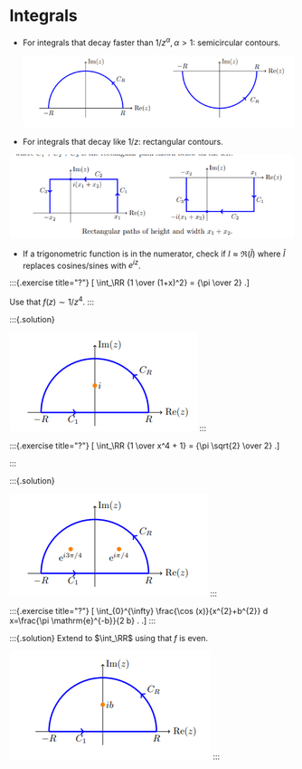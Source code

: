 # Integrals

- For integrals that decay faster than $1/z^\alpha, \alpha>1$: semicircular contours.

  ![](figures/2021-07-29_18-37-57.png)

-  For integrals that decay like $1/z$: rectangular contours.

  ![](figures/2021-07-29_18-38-24.png)

- If a trigonometric function is in the numerator, check if $I \approx \Re(\tilde I)$ where $\tilde I$ replaces cosines/sines with $e^{iz}$.

:::{.exercise title="?"}
\[
\int_\RR {1 \over (1+x)^2} = {\pi \over 2}
.\]

Use that $f(z) \sim 1/z^4$.
:::

:::{.solution}

![](figures/2021-07-29_18-40-40.png)
:::

:::{.exercise title="?"}
\[
\int_\RR {1 \over x^4 + 1} = {\pi \sqrt{2} \over 2}
.\]

:::

:::{.solution}

![](figures/2021-07-29_18-41-05.png)
:::


:::{.exercise title="?"}
\[
\int_{0}^{\infty} \frac{\cos (x)}{x^{2}+b^{2}} d x=\frac{\pi \mathrm{e}^{-b}}{2 b} .
.\]
:::


:::{.solution}
Extend to $\int_\RR$ using that $f$ is even.

![](figures/2021-07-29_18-42-38.png)
:::


